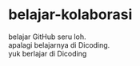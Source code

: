 # belajar-kolaborasi
belajar GitHub seru loh.<br>
apalagi belajarnya di Dicoding.<br>
yuk berlajar di Dicoding

